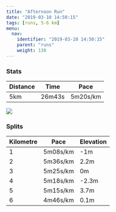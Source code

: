 ```yaml
---
title: "Afternoon Run"
date: "2019-03-10 14:50:15"
tags: [runs, 5-6 km]
menu:
  nav:
    identifier: "2019-03-10 14:50:15"
    parent: "runs"
    weight: 130
---
```


### Stats

| Distance | Time | Pace |
|----------|------|------|
|5km|26m43s|5m20s/km|

<img src='https://maps.googleapis.com/maps/api/staticmap?maptype=roadmap&path=enc:iqjeItyyLtCnGdJfEvIhOtG~TdGbf@k@yAt@rJu@lo@~@iRaAqg@n@bB_Iog@qF_TwJ_QyD[mGmK&key=AIzaSyAfqMeaZ1CCJFGP5cWud__oZnT_Pybg-1M&size=800x800&markers=color:yellow|label:S|53.47109,-2.26731&markers=color:green|label:F|53.471090000000004,-2.267290000000001'>

### Splits

| Kilometre | Pace | Elevation |
|------|------|-----------|
|1|5m08s/km|-1m|
|2|5m36s/km|2.2m|
|3|5m25s/km|0m|
|4|5m18s/km|-2.3m|
|5|5m15s/km|3.7m|
|6|4m46s/km|0.1m|
